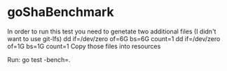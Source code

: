 # goShaBenchmark
In order to run this test you need to genetate two additional files (I didn't want to use git-lfs)
dd if=/dev/zero of=6G  bs=6G  count=1
dd if=/dev/zero of=1G  bs=1G  count=1
Copy those files into resources


Run:
go test -bench=.
